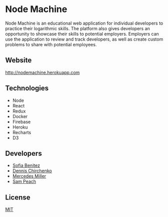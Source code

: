 # Node Machine

Node Machine is an educational web application for individual developers to practice their logarithmic skills. The platform also gives developers an opportunity to showcase their skills to potential employers. Employers can use the application to review and track developers, as well as create custom problems to share with potential employees. 

## Website
http://nodemachine.herokuapp.com

## Technologies
* Node
* React
* Redux
* Docker
* Firebase
* Heroku
* Recharts
* D3


## Developers
* [Sofia Benitez](https://github.com/sofibee)
* [Dennis Chirchenko](https://github.com/dcnycoder)
* [Mercedes Miller](https://github.com/mercedesgm)
* [Sam Peach](https://github.com/sam-peach)

## License
[MIT](https://choosealicense.com/licenses/mit/)
